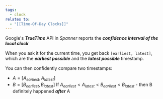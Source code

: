 ```yaml
---
tags:
  - clock
relates to:
  - "[[Time-Of-Day Clocks]]"
---
```

Google's ***TrueTime*** API in *Spanner* reports the ***confidence interval of the local clock***

When you ask it for the current time, you get back `[earliest, latest]`, which are the ***earliest possible*** and the ***latest possible*** timestamp.

You can then confidently compare two timestamps:
- $A = [A_{earliest}, A_{latest}]$
- $B = [B_{earliest}, B_{latest}]$
If $A_{earliest} < A_{latest} < B_{earliest} < B_{latest}$ - then B definitely happened ***after*** A